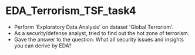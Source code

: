 # EDA_Terrorism_TSF_task4
- Perform 'Exploratory Data Analysis' on dataset 'Global Terrorism'.
- As a security/defense analyst, tried to find out the hot zone of terrorism. 
- Gave the answer to the question:  What all security issues and insights you can derive by EDA?
